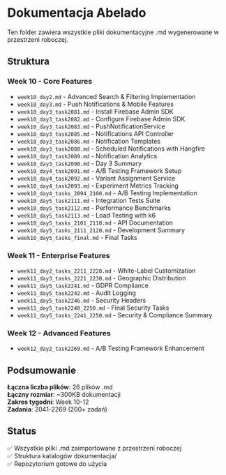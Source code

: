 # Dokumentacja Abelado

Ten folder zawiera wszystkie pliki dokumentacyjne .md wygenerowane w przestrzeni roboczej.

## Struktura

### Week 10 - Core Features
- `week10_day2.md` - Advanced Search & Filtering Implementation  
- `week10_day3.md` - Push Notifications & Mobile Features
- `week10_day3_task2081.md` - Install Firebase Admin SDK
- `week10_day3_task2082.md` - Configure Firebase Admin SDK
- `week10_day3_task2083.md` - PushNotificationService
- `week10_day3_task2085.md` - Notifications API Controller
- `week10_day3_task2086.md` - Notification Templates
- `week10_day3_task2088.md` - Scheduled Notifications with Hangfire
- `week10_day3_task2089.md` - Notification Analytics
- `week10_day3_task2090.md` - Day 3 Summary
- `week10_day4_task2091.md` - A/B Testing Framework Setup
- `week10_day4_task2092.md` - Variant Assignment Service
- `week10_day4_task2093.md` - Experiment Metrics Tracking
- `week10_day4_tasks_2094_2100.md` - A/B Testing Implementation
- `week10_day5_task2111.md` - Integration Tests Suite
- `week10_day5_task2112.md` - Performance Benchmarks
- `week10_day5_task2113.md` - Load Testing with k6
- `week10_day5_tasks_2101_2110.md` - API Documentation
- `week10_day5_tasks_2111_2120.md` - Development Summary
- `week10_day5_tasks_final.md` - Final Tasks

### Week 11 - Enterprise Features
- `week11_day2_tasks_2211_2220.md` - White-Label Customization
- `week11_day3_tasks_2221_2230.md` - Geographic Distribution
- `week11_day5_task2241.md` - GDPR Compliance
- `week11_day5_task2242.md` - Audit Logging
- `week11_day5_task2246.md` - Security Headers
- `week11_day5_task2248_2250.md` - Final Security Tasks
- `week11_day5_tasks_2241_2250.md` - Security & Compliance Summary

### Week 12 - Advanced Features  
- `week12_day2_task2269.md` - A/B Testing Framework Enhancement

## Podsumowanie

**Łączna liczba plików**: 26 plików .md  
**Łączny rozmiar**: ~300KB dokumentacji  
**Zakres tygodni**: Week 10-12  
**Zadania**: 2041-2269 (200+ zadań)  

## Status

✅ Wszystkie pliki .md zaimportowane z przestrzeni roboczej  
✅ Struktura katalogów dokumentacja/  
✅ Repozytorium gotowe do użycia
